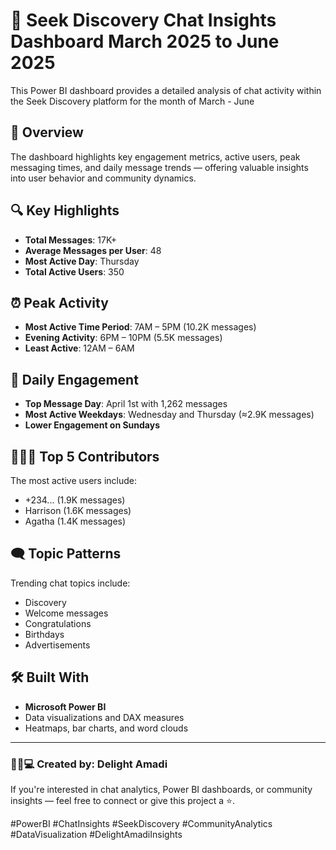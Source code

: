 
# 💬 Seek Discovery Chat Insights Dashboard March 2025 to June 2025

This Power BI dashboard provides a detailed analysis of chat activity within the Seek Discovery platform for the month of March - June

## 📌 Overview

The dashboard highlights key engagement metrics, active users, peak messaging times, and daily message trends — offering valuable insights into user behavior and community dynamics.

## 🔍 Key Highlights

- **Total Messages**: 17K+
- **Average Messages per User**: 48
- **Most Active Day**: Thursday
- **Total Active Users**: 350

## ⏰ Peak Activity

- **Most Active Time Period**: 7AM – 5PM (10.2K messages)
- **Evening Activity**: 6PM – 10PM (5.5K messages)
- **Least Active**: 12AM – 6AM

## 📅 Daily Engagement

- **Top Message Day**: April 1st with 1,262 messages
- **Most Active Weekdays**: Wednesday and Thursday (≈2.9K messages)
- **Lower Engagement on Sundays**

## 🧑🏽💬 Top 5 Contributors

The most active users include:
- +234... (1.9K messages)
- Harrison (1.6K messages)
- Agatha (1.4K messages)

## 🗨️ Topic Patterns

Trending chat topics include:
- Discovery
- Welcome messages
- Congratulations
- Birthdays
- Advertisements

## 🛠️ Built With

- **Microsoft Power BI**
- Data visualizations and DAX measures
- Heatmaps, bar charts, and word clouds

---

### 👩🏽💻 Created by: Delight Amadi  
If you're interested in chat analytics, Power BI dashboards, or community insights — feel free to connect or give this project a ⭐️.

#PowerBI #ChatInsights #SeekDiscovery #CommunityAnalytics #DataVisualization #DelightAmadiInsights


